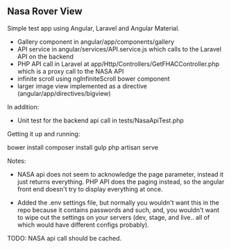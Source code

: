 ## Nasa Rover View

Simple test app using Angular, Laravel and Angular Material.

* Gallery component in angular/app/components/gallery
* API service in angular/services/API.service.js which calls to the Laravel API on the backend
* PHP API call in Laravel at app/Http/Controllers/GetFHACController.php which is a proxy call to the NASA API
* infinite scroll using ngInfiniteScroll bower component
* larger image view implemented as a directive (angular/app/directives/bigview)

In addition:
* Unit test for the backend api call in tests/NasaApiTest.php

Getting it up and running:

bower install
composer install
gulp
php artisan serve

Notes:
* NASA api does not seem to acknowledge the page parameter, instead it just returns everything. PHP API does the paging instead, so
the angular front end doesn't try to display everything at once.

* Added the .env settings file, but normally you wouldn't want this in the repo because it contains passwords and such, and, you wouldn't
want to wipe out the settings on your servers (dev, stage, and live.. all of which would have different configs probably).

TODO:
NASA api call should be cached.